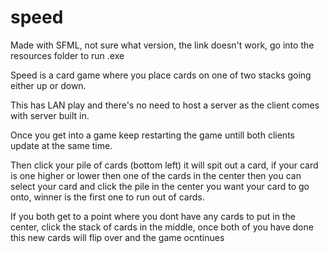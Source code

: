 # speed

Made with SFML, not sure what version, the link doesn't work, go into the resources folder to run .exe

Speed is a card game where you place cards on one of two stacks going either up or down.

This has LAN play and there's no need to host a server as the client comes with server built in.

Once you get into a game keep restarting the game untill both clients update at the same time.

Then click your pile of cards (bottom left) it will spit out a card, if your card is one higher or lower then 
one of the cards in the center then you can select your card and click the pile in the center you want your card 
to go onto, winner is the first one to run out of cards.

If you both get to a point where you dont have any cards to put in the center, click the stack of cards in the middle, once both of you have done this new cards will flip over and the game ocntinues
